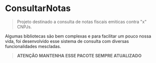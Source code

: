 # ConsultarNotas
>Projeto destinado a consulta de notas fiscais emiticas contra "x" CNPJs.

Algumas bibliotecas são bem complexas e para facilitar um pouco nossa vida, foi desenvolvido esse sistema de consulta com diversas funcionalidades mescladas.

>**ATENÇÃO MANTENHA ESSE PACOTE SEMPRE ATUALIZADO**


